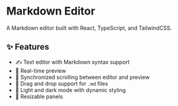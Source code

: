 # Markdown Editor

A Markdown editor built with React, TypeScript, and TailwindCSS.

## ✨ Features

- ✍️ Text editor with Markdown syntax support  
- 👀 Real-time preview  
- 🔄 Synchronized scrolling between editor and preview  
- 📂 Drag and drop support for `.md` files  
- 🌙 Light and dark mode with dynamic styling
- 🔧 Resizable panels
